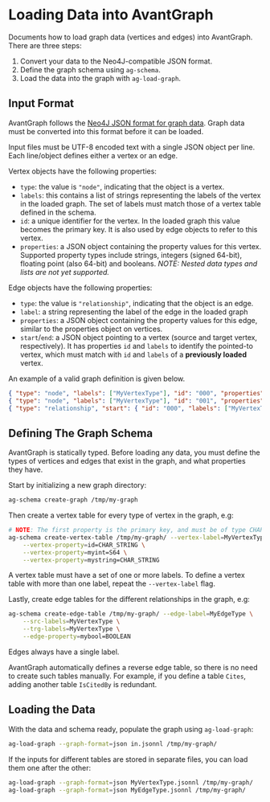 # Loading Data into AvantGraph
Documents how to load graph data (vertices and edges) into AvantGraph.
There are three steps:
1. Convert your data to the Neo4J-compatible JSON format.
2. Define the graph schema using `ag-schema`.
3. Load the data into the graph with `ag-load-graph`.

## Input Format
AvantGraph follows the [Neo4J JSON format for graph data](https://neo4j.com/labs/apoc/4.4/export/json/).
Graph data must be converted into this format before it can be loaded.

Input files must be UTF-8 encoded text with a single JSON object per line.
Each line/object defines either a vertex or an edge.

Vertex objects have the following properties:

* `type`: the value is `"node"`, indicating that the object is a vertex.
* `labels`: this contains a list of strings representing the labels of the vertex in the loaded graph.
   The set of labels must match those of a vertex table defined in the schema.
* `id`: a unique identifier for the vertex. 
  In the loaded graph this value becomes the primary key.
  It is also used by edge objects to refer to this vertex.
* `properties`: a JSON object containing the property values for this vertex. 
  Supported property types include strings, integers (signed 64-bit), floating point (also 64-bit) and booleans.
  *NOTE: Nested data types and lists are not yet supported.*

Edge objects have the following properties:

* `type`: the value is `"relationship"`, indicating that the object is an edge.
* `label`: a string representing the label of the edge in the loaded graph
* `properties`: a JSON object containing the property values for this edge, similar to the properties object on vertices.
* `start`/`end`: a JSON object pointing to a vertex (source and target vertex, respectively). 
  It has properties `id` and `labels` to identify the pointed-to vertex, which must match with `id` and `labels` of a **previously loaded** vertex.

An example of a valid graph definition is given below.

```json
{ "type": "node", "labels": ["MyVertexType"], "id": "000", "properties": {"myint": 42, "mystring": "hello"} }
{ "type": "node", "labels": ["MyVertexType"], "id": "001", "properties": {"myint": 43, "mystring": "world"} }
{ "type": "relationship", "start": { "id": "000", "labels": ["MyVertexType"] }, "end": { "id": "001", "labels": ["MyVertexType"] }, "label": "MyEdgeType", "properties": {"mybool": true} }
```

## Defining The Graph Schema
AvantGraph is statically typed. 
Before loading any data, you must define the types of vertices and edges that exist in the graph, and what properties they have.

Start by initializing a new graph directory:

```bash
ag-schema create-graph /tmp/my-graph
```

Then create a vertex table for every type of vertex in the graph, e.g:

```bash
# NOTE: The first property is the primary key, and must be of type CHAR_STRING.
ag-schema create-vertex-table /tmp/my-graph/ --vertex-label=MyVertexType \
    --vertex-property=id=CHAR_STRING \
    --vertex-property=myint=S64 \
    --vertex-property=mystring=CHAR_STRING
```

A vertex table must have a set of one or more labels.
To define a vertex table with more than one label, repeat the `--vertex-label` flag.

Lastly, create edge tables for the different relationships in the graph, e.g:

```bash
ag-schema create-edge-table /tmp/my-graph/ --edge-label=MyEdgeType \
    --src-labels=MyVertexType \
    --trg-labels=MyVertexType \
    --edge-property=mybool=BOOLEAN
```

Edges always have a single label.

AvantGraph automatically defines a reverse edge table, so there is no need to create such tables manually. 
For example, if you define a table `Cites`, adding another table `IsCitedBy` is redundant.

## Loading the Data
With the data and schema ready, populate the graph using `ag-load-graph`:

```bash
ag-load-graph --graph-format=json in.jsonnl /tmp/my-graph/
```

If the inputs for different tables are stored in separate files, you can load them one after the other:

```bash
ag-load-graph --graph-format=json MyVertexType.jsonnl /tmp/my-graph/
ag-load-graph --graph-format=json MyEdgeType.jsonnl /tmp/my-graph/
```